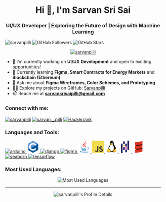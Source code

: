 <h1 align="center">Hi 👋, I'm Sarvan Sri Sai</h1>
<h3 align="center">UI/UX Developer | Exploring the Future of Design with Machine Learning</h3>

<p align="left">
  <img src="https://komarev.com/ghpvc/?username=sarvanpilli&label=Profile%20views&color=0e75b6&style=flat" alt="sarvanpilli" />
  <img src="https://img.shields.io/github/followers/sarvanpilli?label=Followers&style=social" alt="GitHub Followers" />
  <img src="https://img.shields.io/github/stars/sarvanpilli?label=Stars&style=social" alt="GitHub Stars" />
</p>

<p align="center">
  <a href="https://github.com/ryo-ma/github-profile-trophy"><img src="https://github-profile-trophy.vercel.app/?username=sarvanpilli&theme=onestar&no-frame=true&row=1" alt="sarvanpilli" /></a>
</p>

- 🔭 I’m currently working on **UI/UX Development** and open to exciting opportunities!  
- 🌱 Currently learning **Figma, Smart Contracts for Energy Markets** and **Blockchain (Ethereum)**  
- 💬 Ask me about **Figma Wireframes, Color Schemes, and Prototyping**  
- 👨‍💻 Explore my projects on GitHub: [Sarvanpilli](https://github.com/Sarvanpilli)  
- 📫 Reach me at **sarvansrisaipilli@gmail.com**

<h3 align="left">Connect with me:</h3>
<p align="left">
  <a href="https://twitter.com/sarvanpilli" target="_blank"><img align="center" src="https://img.shields.io/badge/Twitter-%231DA1F2.svg?&style=for-the-badge&logo=twitter&logoColor=white" alt="sarvanpilli" /></a>
  <a href="https://instagram.com/sarvan._.pilli" target="_blank"><img align="center" src="https://img.shields.io/badge/Instagram-E4405F.svg?&style=for-the-badge&logo=instagram&logoColor=white" alt="sarvan._.pilli" /></a>
  <a href="https://www.hackerrank.com/@sarvansrisai6" target="_blank"><img align="center" src="https://img.shields.io/badge/Hackerrank-2EC866?style=for-the-badge&logo=hackerrank&logoColor=white" alt="Hackerrank" /></a>
</p>

<h3 align="left">Languages and Tools:</h3>
<p align="left"> 
  <a href="https://www.arduino.cc/" target="_blank"> <img src="https://cdn.worldvectorlogo.com/logos/arduino-1.svg" alt="arduino" width="40" height="40"/> </a> 
  <a href="https://www.cprogramming.com/" target="_blank"> <img src="https://raw.githubusercontent.com/devicons/devicon/master/icons/c/c-original.svg" alt="c" width="40" height="40"/> </a> 
  <a href="https://www.djangoproject.com/" target="_blank"> <img src="https://cdn.worldvectorlogo.com/logos/django.svg" alt="django" width="40" height="40"/> </a> 
  <a href="https://www.figma.com/" target="_blank"> <img src="https://www.vectorlogo.zone/logos/figma/figma-icon.svg" alt="figma" width="40" height="40"/> </a> 
  <a href="https://www.java.com" target="_blank"> <img src="https://raw.githubusercontent.com/devicons/devicon/master/icons/java/java-original.svg" alt="java" width="40" height="40"/> </a> 
  <a href="https://developer.mozilla.org/en-US/docs/Web/JavaScript" target="_blank"> <img src="https://raw.githubusercontent.com/devicons/devicon/master/icons/javascript/javascript-original.svg" alt="javascript" width="40" height="40"/> </a> 
  <a href="https://www.linux.org/" target="_blank"> <img src="https://raw.githubusercontent.com/devicons/devicon/master/icons/linux/linux-original.svg" alt="linux" width="40" height="40"/> </a> 
  <a href="https://pandas.pydata.org/" target="_blank"> <img src="https://raw.githubusercontent.com/devicons/devicon/2ae2a900d2f041da66e950e4d48052658d850630/icons/pandas/pandas-original.svg" alt="pandas" width="40" height="40"/> </a> 
  <a href="https://www.scala-lang.org" target="_blank"> <img src="https://raw.githubusercontent.com/devicons/devicon/master/icons/scala/scala-original.svg" alt="scala" width="40" height="40"/> </a> 
  <a href="https://seaborn.pydata.org/" target="_blank"> <img src="https://seaborn.pydata.org/_images/logo-mark-lightbg.svg" alt="seaborn" width="40" height="40"/> </a> 
  <a href="https://www.tensorflow.org" target="_blank"> <img src="https://www.vectorlogo.zone/logos/tensorflow/tensorflow-icon.svg" alt="tensorflow" width="40" height="40"/> </a>
</p>


<h3 align="left">Most Used Languages:</h3>
<p align="center">
  <img src="https://github-readme-stats.vercel.app/api/top-langs?username=sarvanpilli&show_icons=true&theme=radical&layout=compact" alt="Most Used Languages" />
</p>

---

<p align="center">
  <img src="https://github-profile-summary-cards.vercel.app/api/cards/profile-details?username=sarvanpilli&theme=radical" alt="sarvanpilli's Profile Details" />
</p>
